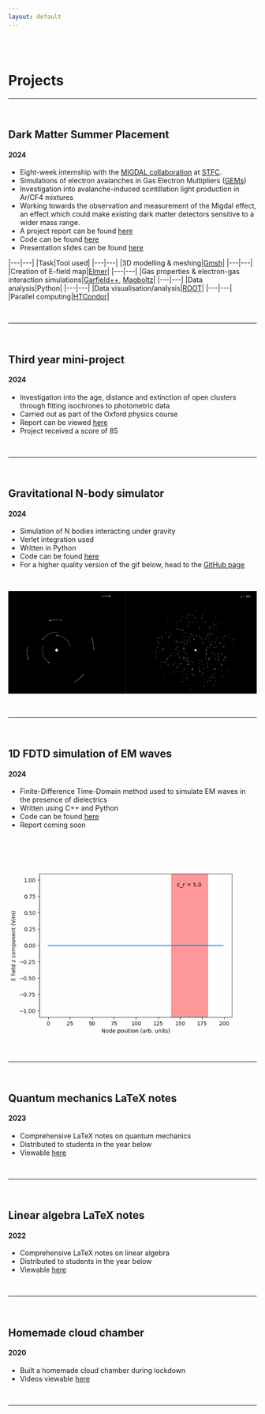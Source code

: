 ```yaml
---
layout: default
---
```

<br>
<br>

# Projects

---

<br>

## Dark Matter Summer Placement
#### 2024

- Eight-week internship with the [MIGDAL collaboration](https://migdal.pp.rl.ac.uk/) at [STFC](https://www.ukri.org/councils/stfc/).
- Simulations of electron avalanches in Gas Electron Multipliers ([GEMs](https://gdd.web.cern.ch/gem))
- Investigation into avalanche-induced scintillation light production in Ar/CF4 mixtures
- Working towards the observation and measurement of the Migdal effect, an effect which could make existing dark matter detectors sensitive to a wider mass range.
- A project report can be found [here](/assets/MIGDAL_Report_final.pdf)
- Code can be found [here](https://github.com/tomszwarcer/gemsim)
- Presentation slides can be found [here](/assets/seminar_slides.pdf)

|---|---|
|Task|Tool used|
|---|---|
|3D modelling & meshing|[Gmsh](https://gmsh.info/)|
|---|---|
|Creation of E-field map|[Elmer](https://www.elmerfem.org/)|
|---|---|
|Gas properties & electron-gas interaction simulations|[Garfield++](https://gitlab.cern.ch/garfield/garfieldpp), [Magboltz](https://magboltz.web.cern.ch/magboltz/)|
|---|---|
|Data analysis|Python|
|---|---|
|Data visualisation/analysis|[ROOT](https://root.cern.ch/)|
|---|---|
|Parallel computing|[HTCondor](https://htcondor.org/)|

<br>

---

<br>

## Third year mini-project
#### 2024

- Investigation into the age, distance and extinction of open clusters through fitting isochrones to photometric data
- Carried out as part of the Oxford physics course
- Report can be viewed [here](/assets/Mini_Project_Report_T_Szwarcer.pdf)
- Project received a score of 85

<br>

---

<br>

## Gravitational N-body simulator
#### 2024

- Simulation of N bodies interacting under gravity
- Verlet integration used
- Written in Python
- Code can be found [here](https://github.com/tomszwarcer/nbody)
- For a higher quality version of the gif below, head to the [GitHub page](https://github.com/tomszwarcer/nbody)
<br>

![N-body example](/assets/nbody.gif)


<br>

---

<br>

## 1D FDTD simulation of EM waves
#### 2024

- Finite-Difference Time-Domain method used to simulate EM waves in the presence of dielectrics
- Written using C++ and Python
- Code can be found [here](https://github.com/tomszwarcer/fdtd-1d)
- Report coming soon

<br>

![Example plot](/assets/e_example.gif)

<br>

---

<br>

## Quantum mechanics LaTeX notes
#### 2023

- Comprehensive LaTeX notes on quantum mechanics
- Distributed to students in the year below
- Viewable [here](/assets/A3_ASAP_ver1.pdf)

<br>

---

<br>

## Linear algebra LaTeX notes
#### 2022

- Comprehensive LaTeX notes on linear algebra
- Distributed to students in the year below
- Viewable [here](/assets/Physics_First_Year_Linear_Algebra%20(1).pdf)

<br>

---

<br>

## Homemade cloud chamber
#### 2020

- Built a homemade cloud chamber during lockdown
- Videos viewable [here](https://www.bit.ly/cloudchambervideos)

<br>

---


